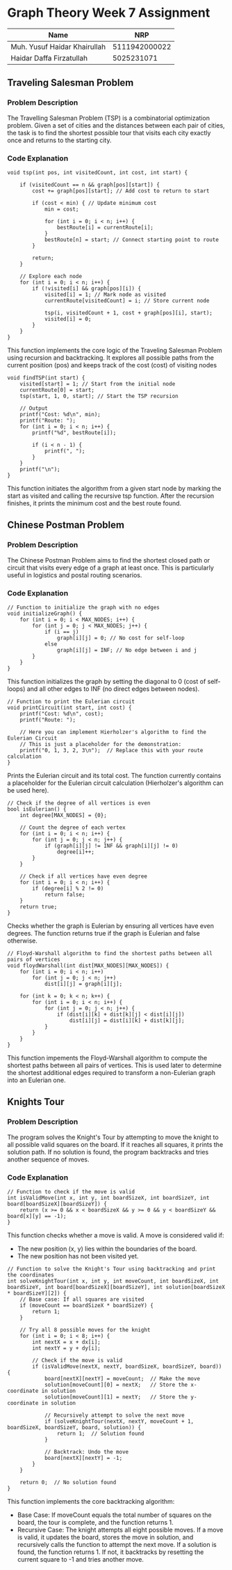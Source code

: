 # Graph Theory Week 7 Assignment

| Name  | NRP |
| ------------- | ------------- |
| Muh. Yusuf Haidar Khairullah  | 5111942000022  |
| Haidar Daffa Firzatullah  | 5025231071  |

## Traveling Salesman Problem
### Problem Description

The Travelling Salesman Problem (TSP) is a combinatorial optimization problem. Given a set of cities and the distances between each pair of cities, the task is to find the shortest possible tour that visits each city exactly once and returns to the starting city.

### Code Explanation

```
void tsp(int pos, int visitedCount, int cost, int start) {
    
    if (visitedCount == n && graph[pos][start]) {
        cost += graph[pos][start]; // Add cost to return to start

        if (cost < min) { // Update minimum cost
            min = cost;

            for (int i = 0; i < n; i++) {
                bestRoute[i] = currentRoute[i];
            }
            bestRoute[n] = start; // Connect starting point to route
        }

        return;
    }

    // Explore each node
    for (int i = 0; i < n; i++) {
        if (!visited[i] && graph[pos][i]) {
            visited[i] = 1; // Mark node as visited
            currentRoute[visitedCount] = i; // Store current node

            tsp(i, visitedCount + 1, cost + graph[pos][i], start);
            visited[i] = 0;
        }
    }
}
```
This function implements the core logic of the Traveling Salesman Problem using recursion and backtracking. It explores all possible paths from the current position (pos) and keeps track of the cost (cost) of visiting nodes

```
void findTSP(int start) {
    visited[start] = 1; // Start from the initial node
    currentRoute[0] = start;
    tsp(start, 1, 0, start); // Start the TSP recursion

    // Output 
    printf("Cost: %d\n", min);
    printf("Route: ");
    for (int i = 0; i < n; i++) {
        printf("%d", bestRoute[i]);

        if (i < n - 1) {
            printf(", ");
        }
    }
    printf("\n");
}
```
This function initiates the algorithm from a given start node by marking the start as visited and calling the recursive tsp function. After the recursion finishes, it prints the minimum cost and the best route found.



## Chinese Postman Problem
### Problem Description

The Chinese Postman Problem aims to find the shortest closed path or circuit that visits every edge of a graph at least once. This is particularly useful in logistics and postal routing scenarios.

### Code Explanation

```
// Function to initialize the graph with no edges
void initializeGraph() {
    for (int i = 0; i < MAX_NODES; i++) {
        for (int j = 0; j < MAX_NODES; j++) {
            if (i == j)
                graph[i][j] = 0; // No cost for self-loop
            else
                graph[i][j] = INF; // No edge between i and j
        }
    }
}
```
This function initializes the graph by setting the diagonal to 0 (cost of self-loops) and all other edges to INF (no direct edges between nodes).

```
// Function to print the Eulerian circuit
void printCircuit(int start, int cost) {
    printf("Cost: %d\n", cost);
    printf("Route: ");
    
    // Here you can implement Hierholzer's algorithm to find the Eulerian Circuit
    // This is just a placeholder for the demonstration:
    printf("0, 1, 3, 2, 3\n");  // Replace this with your route calculation
}
```
Prints the Eulerian circuit and its total cost. The function currently contains a placeholder for the Eulerian circuit calculation (Hierholzer's algorithm can be used here).

```
// Check if the degree of all vertices is even
bool isEulerian() {
    int degree[MAX_NODES] = {0};

    // Count the degree of each vertex
    for (int i = 0; i < n; i++) {
        for (int j = 0; j < n; j++) {
            if (graph[i][j] != INF && graph[i][j] != 0)
                degree[i]++;
        }
    }

    // Check if all vertices have even degree
    for (int i = 0; i < n; i++) {
        if (degree[i] % 2 != 0)
            return false;
    }
    return true;
}
```
Checks whether the graph is Eulerian by ensuring all vertices have even degrees. The function returns true if the graph is Eulerian and false otherwise.

```
// Floyd-Warshall algorithm to find the shortest paths between all pairs of vertices
void floydWarshall(int dist[MAX_NODES][MAX_NODES]) {
    for (int i = 0; i < n; i++)
        for (int j = 0; j < n; j++)
            dist[i][j] = graph[i][j];

    for (int k = 0; k < n; k++) {
        for (int i = 0; i < n; i++) {
            for (int j = 0; j < n; j++) {
                if (dist[i][k] + dist[k][j] < dist[i][j])
                    dist[i][j] = dist[i][k] + dist[k][j];
            }
        }
    }
}
```
This function impements the Floyd-Warshall algorithm to compute the shortest paths between all pairs of vertices. This is used later to determine the shortest additional edges required to transform a non-Eulerian graph into an Eulerian one.

## Knights Tour
### Problem Description
The program solves the Knight's Tour by attempting to move the knight to all possible valid squares on the board. If it reaches all squares, it prints the solution path. If no solution is found, the program backtracks and tries another sequence of moves.

### Code Explanation

```
// Function to check if the move is valid
int isValidMove(int x, int y, int boardSizeX, int boardSizeY, int board[boardSizeX][boardSizeY]) {
    return (x >= 0 && x < boardSizeX && y >= 0 && y < boardSizeY && board[x][y] == -1);
}
```
This function checks whether a move is valid. A move is considered valid if:
- The new position (x, y) lies within the boundaries of the board.
- The new position has not been visited yet.

```
// Function to solve the Knight's Tour using backtracking and print the coordinates
int solveKnightTour(int x, int y, int moveCount, int boardSizeX, int boardSizeY, int board[boardSizeX][boardSizeY], int solution[boardSizeX * boardSizeY][2]) {
    // Base case: If all squares are visited
    if (moveCount == boardSizeX * boardSizeY) {
        return 1;
    }

    // Try all 8 possible moves for the knight
    for (int i = 0; i < 8; i++) {
        int nextX = x + dx[i];
        int nextY = y + dy[i];

        // Check if the move is valid
        if (isValidMove(nextX, nextY, boardSizeX, boardSizeY, board)) {
            board[nextX][nextY] = moveCount;  // Make the move
            solution[moveCount][0] = nextX;   // Store the x-coordinate in solution
            solution[moveCount][1] = nextY;   // Store the y-coordinate in solution

            // Recursively attempt to solve the next move
            if (solveKnightTour(nextX, nextY, moveCount + 1, boardSizeX, boardSizeY, board, solution)) {
                return 1;  // Solution found
            }

            // Backtrack: Undo the move
            board[nextX][nextY] = -1;
        }
    }

    return 0;  // No solution found
}
```
This function implements the core backtracking algorithm:

- Base Case: If moveCount equals the total number of squares on the board, the tour is complete, and the function returns 1.
- Recursive Case: The knight attempts all eight possible moves. If a move is valid, it updates the board, stores the move in solution, and recursively calls the function to attempt the next move. If a solution is found, the function returns 1. If not, it backtracks by resetting the current square to -1 and tries another move.
